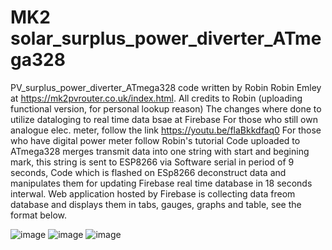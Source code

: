 # MK2 solar_surplus_power_diverter_ATmega328
PV_surplus_power_diverter_ATmega328 code written by Robin Robin Emley at https://mk2pvrouter.co.uk/index.html. All credits to Robin (uploading functional version, for personal lookup reason)
The changes where done to utilize dataloging to real time data bsae at Firebase
For those who still own analogue elec. meter, follow the link https://youtu.be/flaBkkdfaq0
For those who have digital power meter follow Robin's tutorial
Code uploaded to ATmega328 merges transmit data into one string with start and begining mark, this string is sent to ESP8266 via Software serial in period of 9 seconds,
Code which is flashed on ESp8266 deconstruct data and manipulates them for updating Firebase real time database in 18 seconds interwal.
Web application hosted by Firebase is collecting data freom database and displays them in tabs, gauges, graphs and table, see the format below.

![image](https://github.com/MrEstefano/PV_surplus_power_diverter_ATmega328/assets/79326044/ba9d38ee-1ae7-4c44-847b-f726c1f949c0)
![image](https://github.com/MrEstefano/PV_surplus_power_diverter_ATmega328/assets/79326044/cade0df9-35ce-4c31-86d9-bf71bfe2d40c)
![image](https://github.com/MrEstefano/PV_surplus_power_diverter_ATmega328/assets/79326044/3a05e52f-3fef-41e3-90b5-53a37b65971f)

